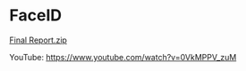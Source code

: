 # FaceID
[Final Report.zip](https://github.com/mazino24/FaceID/files/10775594/Final.Report.zip)


YouTube: https://www.youtube.com/watch?v=0VkMPPV_zuM
